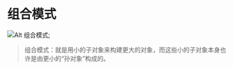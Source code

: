 # 组合模式

![Alt 组合模式](../../static/images/javascript/model/zuhe.jpg);

> 组合模式：就是用小的子对象来构建更大的对象，而这些小的子对象本身也许是由更小的“孙对象”构成的。

